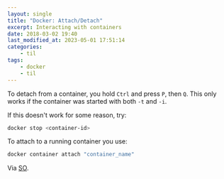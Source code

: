 ```yaml
---
layout: single
title: "Docker: Attach/Detach"
excerpt: Interacting with containers
date: 2018-03-02 19:40
last_modified_at: 2023-05-01 17:51:14
categories:
    - til
tags:
    - docker
    - til
---
```


To detach from a container, you hold `Ctrl` and press `P`, then `Q`.
This only works if the container was started with both `-t` and `-i`.

If this doesn't work for some reason, try:

```bash
docker stop <container-id>
```

To attach to a running container you use:

```bash
docker container attach "container_name"
```

Via [SO](https://stackoverflow.com/q/19688314/1257318).
